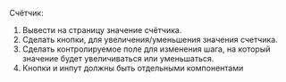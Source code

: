 Счётчик:
1. Вывести на страницу значение счётчика.
2. Сделать кнопки, для увеличения/уменьшения значения счетчика.
3. Сделать контролируемое поле для изменения шага, на который значение будет увеличиваться или уменьшаться.
4. Кнопки и инпут должны быть отдельными компонентами 
